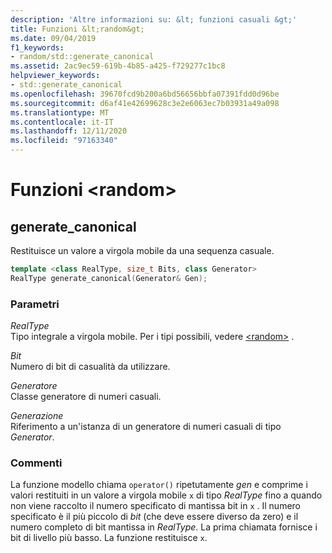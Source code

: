 ```yaml
---
description: 'Altre informazioni su: &lt; funzioni casuali &gt;'
title: Funzioni &lt;random&gt;
ms.date: 09/04/2019
f1_keywords:
- random/std::generate_canonical
ms.assetid: 2ac9ec59-619b-4b85-a425-f729277c1bc8
helpviewer_keywords:
- std::generate_canonical
ms.openlocfilehash: 39670fcd9b200a6bd56656bbfa07391fdd0d96be
ms.sourcegitcommit: d6af41e42699628c3e2e6063ec7b03931a49a098
ms.translationtype: MT
ms.contentlocale: it-IT
ms.lasthandoff: 12/11/2020
ms.locfileid: "97163340"
---
```

# <a name="ltrandomgt-functions"></a>Funzioni &lt;random&gt;

## <a name="generate_canonical"></a><a name="generate_canonical"></a> generate_canonical

Restituisce un valore a virgola mobile da una sequenza casuale.

```cpp
template <class RealType, size_t Bits, class Generator>
RealType generate_canonical(Generator& Gen);
```

### <a name="parameters"></a>Parametri

*RealType*\
Tipo integrale a virgola mobile. Per i tipi possibili, vedere [\<random>](../standard-library/random.md) .

*Bit*\
Numero di bit di casualità da utilizzare.

*Generatore*\
Classe generatore di numeri casuali.

*Generazione*\
Riferimento a un'istanza di un generatore di numeri casuali di tipo *Generator*.

### <a name="remarks"></a>Commenti

La funzione modello chiama `operator()` ripetutamente *gen* e comprime i valori restituiti in un valore a virgola mobile `x` di tipo *RealType* fino a quando non viene raccolto il numero specificato di mantissa bit in `x` . Il numero specificato è il più piccolo di *bit* (che deve essere diverso da zero) e il numero completo di bit mantissa in *RealType*. La prima chiamata fornisce i bit di livello più basso. La funzione restituisce `x`.
